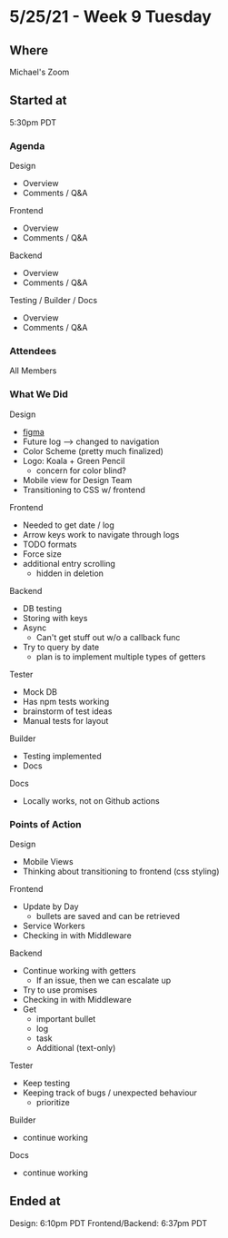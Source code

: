 # 5/25/21 - Week 9 Tuesday

## Where
Michael's Zoom

## Started at
5:30pm PDT

### Agenda
Design
- Overview
- Comments / Q&A

Frontend
- Overview
- Comments / Q&A

Backend
- Overview
- Comments / Q&A

Testing / Builder / Docs
- Overview
- Comments / Q&A

### Attendees
All Members

### What We Did
Design
- [figma](https://www.figma.com/file/Ed2KGvbJhGSX6HLtlgBVnx/daily-log-hi-fi?node-id=0%3A1)
- Future log --> changed to navigation
- Color Scheme (pretty much finalized)
- Logo: Koala + Green Pencil
  - concern for color blind?
- Mobile view for Design Team
- Transitioning to CSS w/ frontend

Frontend
- Needed to get date / log
- Arrow keys work to navigate through logs
- TODO formats
- Force size
- additional entry scrolling
  - hidden in deletion

Backend
- DB testing
- Storing with keys
- Async
  - Can't get stuff out w/o a callback func
- Try to query by date
  - plan is to implement multiple types of getters

Tester
- Mock DB
- Has npm tests working
- brainstorm of test ideas
- Manual tests for layout

Builder
- Testing implemented
- Docs

Docs
- Locally works, not on Github actions

### Points of Action
Design
- Mobile Views
- Thinking about transitioning to frontend (css styling)

Frontend
- Update by Day
  - bullets are saved and can be retrieved
- Service Workers
- Checking in with Middleware 

Backend
- Continue working with getters
  - If an issue, then we can escalate up
- Try to use promises
- Checking in with Middleware
- Get
  - important bullet
  - log
  - task
  - Additional (text-only)

Tester
- Keep testing
- Keeping track of bugs / unexpected behaviour
  - prioritize

Builder
- continue working

Docs
- continue working


## Ended at
Design: 6:10pm PDT
Frontend/Backend: 6:37pm PDT